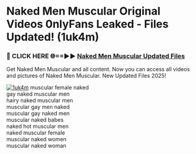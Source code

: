# Naked Men Muscular Original Videos 0nlyFans Leaked - Files Updated! (1uk4m)

<h3>🔴 CLICK HERE 🌐==►► <a href="https://tinyurl.com/yckcrads" rel="nofollow">Naked Men Muscular Updated Files</a></h3>

Get Naked Men Muscular and all content. Now you can access all videos and pictures of Naked Men Muscular. New Updated Files 2025!

[![1uk4m](https://i.imgur.com/hpKpOFt.gif)](https://tinyurl.com/yckcrads)
muscular female naked<br>
gay naked muscular men<br>
hairy naked muscular men<br>
muscular gay men naked<br>
muscular gay naked men<br>
muscular naked babes<br>
naked hot muscular men<br>
naked muscular female<br>
muscular naked women<br>
muscular naked woman